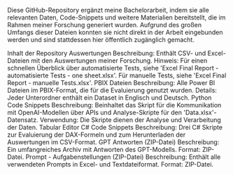 Diese GitHub-Repository ergänzt meine Bachelorarbeit, indem sie alle relevanten Daten, Code-Snippets und weitere Materialien bereitstellt, die im Rahmen meiner Forschung generiert wurden. Aufgrund des großen Umfangs dieser Dateien konnten sie nicht direkt in der Arbeit eingebunden werden und sind stattdessen hier öffentlich zugänglich gemacht.

Inhalt der Repository
Auswertungen
  Beschreibung: Enthält CSV- und Excel-Dateien mit den Auswertungen meiner Forschung.
  Hinweis: Für einen schnellen Überblick über automatisierte Tests, siehe 'Excel Final Report - automatisierte Tests - one sheet.xlsx'. Für manuelle Tests, siehe 'Excel Final Report - manuelle Tests.xlsx'.
PBIX Dateien
  Beschreibung: Alle Power BI Dateien im PBIX-Format, die für die Evaluierung genutzt wurden.
  Details: Jeder Unterordner enthält ein Dataset in Englisch und Deutsch.
Python Code Snippets
  Beschreibung: Beinhaltet das Skript für die Kommunikation mit OpenAI-Modellen über APIs und Analyse-Skripte für den 'Data.xlsx'-Datensatz.
  Verwendung: Die Skripte dienen der Analyse und Verarbeitung der Daten.
Tabular Editor C# Code Snippets
  Beschreibung: Drei C# Skripte zur Evaluierung der DAX-Formeln und zum Herunterladen der Auswertungen im CSV-Format.
GPT Antworten (ZIP-Datei)
  Beschreibung: Ein umfangreiches Archiv mit Antworten des GPT-Modells.
  Format: ZIP-Datei.
Prompt - Aufgabenstellungen (ZIP-Datei)
  Beschreibung: Enthält alle verwendeten Prompts in Excel- und Textdateiformat.
  Format: ZIP-Datei.
